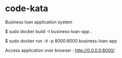 # code-kata
Business loan application system

$ sudo docker build -t business-loan-app .

$ sudo docker run -it -p 8000:8000 business-loan-app

Access application over browser : http://0.0.0.0:8000/
